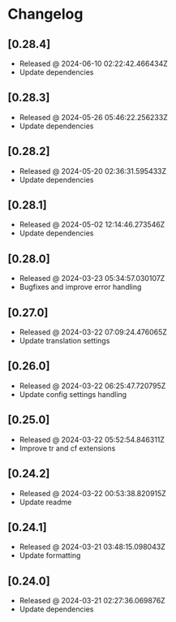 # Changelog

## [0.28.4]

- Released @ 2024-06-10 02:22:42.466434Z
- Update dependencies

## [0.28.3]

- Released @ 2024-05-26 05:46:22.256233Z
- Update dependencies

## [0.28.2]

- Released @ 2024-05-20 02:36:31.595433Z
- Update dependencies

## [0.28.1]

- Released @ 2024-05-02 12:14:46.273546Z
- Update dependencies

## [0.28.0]

- Released @ 2024-03-23 05:34:57.030107Z
- Bugfixes and improve error handling

## [0.27.0]

- Released @ 2024-03-22 07:09:24.476065Z
- Update translation settings

## [0.26.0]

- Released @ 2024-03-22 06:25:47.720795Z
- Update config settings handling

## [0.25.0]

- Released @ 2024-03-22 05:52:54.846311Z
- Improve tr and cf extensions

## [0.24.2]

- Released @ 2024-03-22 00:53:38.820915Z
- Update readme

## [0.24.1]

- Released @ 2024-03-21 03:48:15.098043Z
- Update formatting

## [0.24.0]

- Released @ 2024-03-21 02:27:36.069876Z
- Update dependencies
